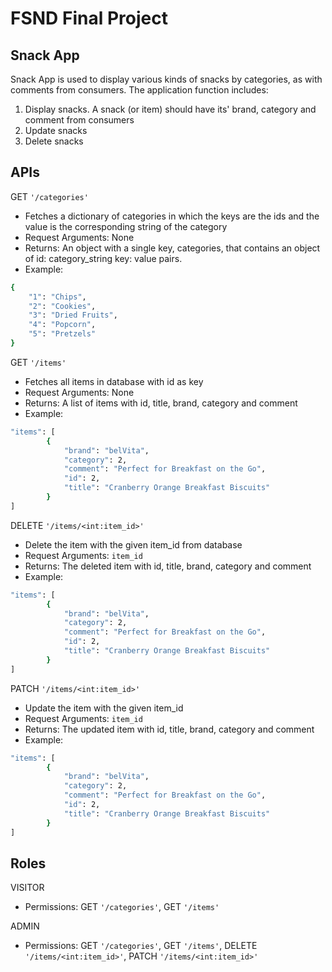 # FSND Final Project

## Snack App

Snack App is used to display various kinds of snacks by categories, as with comments from consumers. The application function includes:
1. Display snacks. A snack (or item) should have its' brand, category and comment from consumers
2. Update snacks
3. Delete snacks

## APIs
GET `'/categories'`
- Fetches a dictionary of categories in which the keys are the ids and the value is the corresponding string of the category
- Request Arguments: None
- Returns: An object with a single key, categories, that contains an object of id: category_string key: value pairs.
- Example:
```bash
{
    "1": "Chips",
    "2": "Cookies",
    "3": "Dried Fruits",
    "4": "Popcorn",
    "5": "Pretzels"
}
```

GET `'/items'`
- Fetches all items in database with id as key
- Request Arguments: None
- Returns: A list of items with id, title, brand, category and comment
- Example:
```bash
"items": [
        {
            "brand": "belVita",
            "category": 2,
            "comment": "Perfect for Breakfast on the Go",
            "id": 2,
            "title": "Cranberry Orange Breakfast Biscuits"
        }
]
```

DELETE `'/items/<int:item_id>'`
- Delete the item with the given item_id from database
- Request Arguments: `item_id`
- Returns: The deleted item with id, title, brand, category and comment
- Example:
```bash
"items": [
        {
            "brand": "belVita",
            "category": 2,
            "comment": "Perfect for Breakfast on the Go",
            "id": 2,
            "title": "Cranberry Orange Breakfast Biscuits"
        }
]
```

PATCH `'/items/<int:item_id>'`
- Update the item with the given item_id
- Request Arguments: `item_id`
- Returns: The updated item with id, title, brand, category and comment
- Example:
```bash
"items": [
        {
            "brand": "belVita",
            "category": 2,
            "comment": "Perfect for Breakfast on the Go",
            "id": 2,
            "title": "Cranberry Orange Breakfast Biscuits"
        }
]
```

## Roles
VISITOR
- Permissions: GET `'/categories'`, GET `'/items'`

ADMIN
- Permissions: GET `'/categories'`, GET `'/items'`, DELETE `'/items/<int:item_id>'`, PATCH `'/items/<int:item_id>'`

